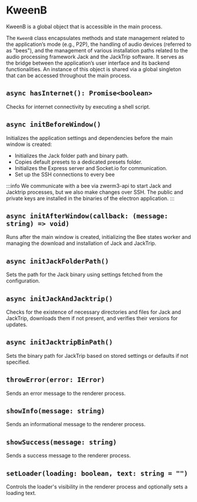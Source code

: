 # KweenB

KweenB is a global object that is accessible in the main process.

The `KweenB` class encapsulates methods and state management related to the application’s mode (e.g., P2P), the handling of audio devices (referred to as "bees"), and the management of various installation paths related to the audio processing framework Jack and the JackTrip software. It serves as the bridge between the application’s user interface and its backend functionalities. An instance of this object is shared via a global singleton that can be accessed throughout the main process.

## `async hasInternet(): Promise<boolean>`

Checks for internet connectivity by executing a shell script.

## `async initBeforeWindow()`

Initializes the application settings and dependencies before the main window is created:

- Initializes the Jack folder path and binary path.
- Copies default presets to a dedicated presets folder.
- Initializes the Express server and Socket.io for communication.
- Set up the SSH connections to every bee

:::info
We communicate with a bee via zwerm3-api to start Jack and Jacktrip processes, but we also make changes over SSH. The public and private keys are installed in the binaries of the electron application.
:::

## `async initAfterWindow(callback: (message: string) => void)`

Runs after the main window is created, initializing the Bee states worker and managing the download and installation of Jack and JackTrip.

## `async initJackFolderPath()`

Sets the path for the Jack binary using settings fetched from the configuration.

## `async initJackAndJacktrip()`

Checks for the existence of necessary directories and files for Jack and JackTrip, downloads them if not present, and verifies their versions for updates.

## `async initJacktripBinPath()`

Sets the binary path for JackTrip based on stored settings or defaults if not specified.

## `throwError(error: IError)`

Sends an error message to the renderer process.

## `showInfo(message: string)`

Sends an informational message to the renderer process.

## `showSuccess(message: string)`

Sends a success message to the renderer process.

## `setLoader(loading: boolean, text: string = "")`

Controls the loader's visibility in the renderer process and optionally sets a loading text.
